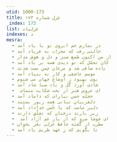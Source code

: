 ```yaml
---
utid: 1000-173
title: غزل شماره ۱۷۳
_index: 173
list: غزلیات
indexes: د
mesra:
  - در نمازم خم ابروی تو با یاد آمد
  - حالتی رفت که محراب به فریاد آمد
  - از من اکنون طمع صبر و دل و هوش مدار
  - کان تحمّل که تو دیدی همه بر باد آمد
  - باده صافی شد و مرغان چمن مست شدند
  - موسم عاشقی و کار به بنیاد آمد
  - بوی بهبود ز اوضاع جهان می شنوم
  - شادی آورد گل و باد صبا شاد آمد
  - ‌ ای عروس هنر از بخت شکایت منمای
  - حجلهِ حسن بیارای که داماد آمد
  - دلفریبان نباتی همه زیور بستند
  - دلبر ماست که با حُسن خداداد آمد
  - زیر بارند درختان که تعلّق دارند
  - ‌ ای خوشا سرو که از بار غم آزاد آمد
  - مطرب از گفته حافظ غزلی نغز بخوان
  - تا بگویم که ز عهد طربم یاد آمد
---
```

